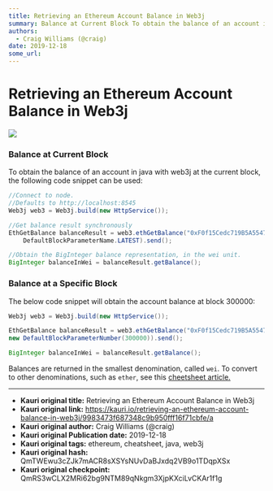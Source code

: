```yaml
---
title: Retrieving an Ethereum Account Balance in Web3j
summary: Balance at Current Block To obtain the balance of an account in java with web3j at the current block, the following code snippet can be used-//Connect to node.
authors:
  - Craig Williams (@craig)
date: 2019-12-18
some_url: 
---
```


# Retrieving an Ethereum Account Balance in Web3j

![](https://ipfs.infura.io/ipfs/QmZS5cWXvWfsqeEpcGWVRnhyxbJGbMSY3zRQBZwXrBHeM7)


### Balance at Current Block

To obtain the balance of an account in java with web3j at the current block, the following code snippet can be used:



``` java
//Connect to node.
//Defaults to http://localhost:8545
Web3j web3 = Web3j.build(new HttpService());

//Get balance result synchronously
EthGetBalance balanceResult = web3.ethGetBalance("0xF0f15Cedc719B5A55470877B0710d5c7816916b1", 
	DefaultBlockParameterName.LATEST).send();

//Obtain the BigInteger balance representation, in the wei unit.
BigInteger balanceInWei = balanceResult.getBalance();
```

### Balance at a Specific Block

The below code snippet will obtain the account balance at block 300000:

``` java
Web3j web3 = Web3j.build(new HttpService());

EthGetBalance balanceResult = web3.ethGetBalance("0xF0f15Cedc719B5A55470877B0710d5c7816916b1", 
new DefaultBlockParameterNumber(300000)).send();

BigInteger balanceInWei = balanceResult.getBalance();
```

Balances are returned in the smallest denomination, called `wei`.  To convert to other denominations, such as `ether`, see this [cheetsheet article.](https://kauri.io/converting-between-ether-units-denominations-in-web3j/ecfdb383843b4379bc0c7aac37d6ba77/a)




---

- **Kauri original title:** Retrieving an Ethereum Account Balance in Web3j
- **Kauri original link:** https://kauri.io/retrieving-an-ethereum-account-balance-in-web3j/9983473f687348c9b950fff16f71cbfe/a
- **Kauri original author:** Craig Williams (@craig)
- **Kauri original Publication date:** 2019-12-18
- **Kauri original tags:** ethereum, cheatsheet, java, web3j
- **Kauri original hash:** QmTWEwu3cZJk7mACR8sXSYsNUvDaBJxdq2VB9o1TDqpXSx
- **Kauri original checkpoint:** QmRS3wCLX2MRi62bg9NTM89qNkgm3XjpKXciLvCKAr1f1g



